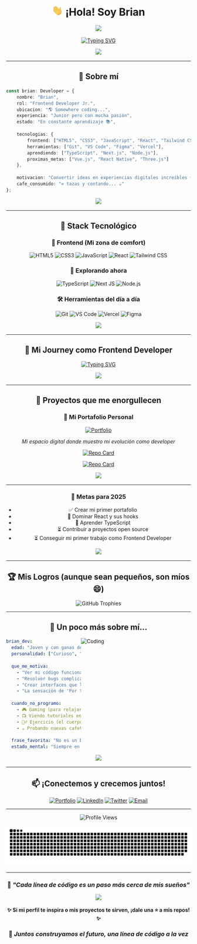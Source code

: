 <div align="center">

# <img src="https://raw.githubusercontent.com/ABSphreak/ABSphreak/master/gifs/Hi.gif" width="30px"> ¡Hola! Soy Brian

<img src="https://user-images.githubusercontent.com/73097560/115834477-dbab4500-a447-11eb-908a-139a6edaec5c.gif">

</div>

<div align="center">
  
  [![Typing SVG](https://readme-typing-svg.herokuapp.com?font=Fira+Code&size=28&duration=3000&pause=1000&color=8B5CF6&center=true&vCenter=true&multiline=true&width=600&height=80&lines=Frontend+Developer+%F0%9F%92%9C;Creando+experiencias+digitales;Siempre+aprendiendo+algo+nuevo)](https://git.io/typing-svg)
  
</div>

<div align="center">
  <img src="https://user-images.githubusercontent.com/73097560/115834477-dbab4500-a447-11eb-908a-139a6edaec5c.gif">
</div>

---

<div align="center">

## 🌟 Sobre mí

</div>

```typescript
const brian: Developer = {
    nombre: "Brian",
    rol: "Frontend Developer Jr.",
    ubicacion: "🌎 Somewhere coding...",
    experiencia: "Junior pero con mucha pasión",
    estado: "En constante aprendizaje 📚",
    
    tecnologias: {
        frontend: ["HTML5", "CSS3", "JavaScript", "React", "Tailwind CSS"],
        herramientas: ["Git", "VS Code", "Figma", "Vercel"],
        aprendiendo: ["TypeScript", "Next.js", "Node.js"],
        proximas_metas: ["Vue.js", "React Native", "Three.js"]
    },
    
    motivacion: "Convertir ideas en experiencias digitales increíbles ✨",
    cafe_consumido: "∞ tazas y contando... ☕"
};
```

<div align="center">
  <img src="https://user-images.githubusercontent.com/73097560/115834477-dbab4500-a447-11eb-908a-139a6edaec5c.gif">
</div>

---

<div align="center">

## 🚀 Stack Tecnológico

### 💫 Frontend (Mi zona de comfort)
![HTML5](https://img.shields.io/badge/HTML5-E34F26?style=for-the-badge&logo=html5&logoColor=white)
![CSS3](https://img.shields.io/badge/CSS3-1572B6?style=for-the-badge&logo=css3&logoColor=white)
![JavaScript](https://img.shields.io/badge/JavaScript-F7DF1E?style=for-the-badge&logo=javascript&logoColor=black)
![React](https://img.shields.io/badge/React-61DAFB?style=for-the-badge&logo=react&logoColor=black)
![Tailwind CSS](https://img.shields.io/badge/Tailwind_CSS-38B2AC?style=for-the-badge&logo=tailwind-css&logoColor=white)

### 🔮 Explorando ahora
![TypeScript](https://img.shields.io/badge/TypeScript-007ACC?style=for-the-badge&logo=typescript&logoColor=white)
![Next JS](https://img.shields.io/badge/Next-black?style=for-the-badge&logo=next.js&logoColor=white)
![Node.js](https://img.shields.io/badge/Node.js-43853D?style=for-the-badge&logo=node.js&logoColor=white)

### 🛠️ Herramientas del día a día
![Git](https://img.shields.io/badge/GIT-E44C30?style=for-the-badge&logo=git&logoColor=white)
![VS Code](https://img.shields.io/badge/Visual_Studio_Code-0078D4?style=for-the-badge&logo=visual%20studio%20code&logoColor=white)
![Vercel](https://img.shields.io/badge/Vercel-000000?style=for-the-badge&logo=vercel&logoColor=white)
![Figma](https://img.shields.io/badge/Figma-F24E1E?style=for-the-badge&logo=figma&logoColor=white)

</div>

<div align="center">
  <img src="https://user-images.githubusercontent.com/73097560/115834477-dbab4500-a447-11eb-908a-139a6edaec5c.gif">
</div>

---

<div align="center">

## 🌟 Mi Journey como Frontend Developer

[![Typing SVG](https://readme-typing-svg.herokuapp.com?font=Fira+Code&size=22&duration=2000&pause=500&color=8B5CF6&center=true&vCenter=true&multiline=true&repeat=true&width=800&height=120&lines=💪+Dominando:+HTML5+%7C+CSS3+%7C+JavaScript;🔥+Aprendiendo:+React+%7C+TypeScript+%7C+Tailwind;🚀+Próximo+nivel:+Next.js+%7C+Node.js+%7C+Fullstack;✨+Estado:+En+construcción+pero+con+mucha+pasión)](https://git.io/typing-svg)



</div>

<div align="center">
  <img src="https://user-images.githubusercontent.com/73097560/115834477-dbab4500-a447-11eb-908a-139a6edaec5c.gif">
</div>

---

<div align="center">

## 🎯 Proyectos que me enorgullecen

</div>

<div align="center">

### 🌟 Mi Portafolio Personal
[![Portfolio](https://img.shields.io/badge/🚀_Ver_Portfolio-8B5CF6?style=for-the-badge&logoColor=white)](https://mi-portafolio-h34tfzg79-brians-projects-3a29f8e0.vercel.app/)

*Mi espacio digital donde muestro mi evolución como developer*

</div>

<div align="center">

[![Repo Card](https://github-readme-stats.vercel.app/api/pin/?username=TU_USERNAME&repo=NOMBRE_PROYECTO_1&theme=tokyonight&hide_border=true&bg_color=0D1117&title_color=8B5CF6&icon_color=8B5CF6&text_color=ffffff)](https://github.com/TU_USERNAME/NOMBRE_PROYECTO_1)

[![Repo Card](https://github-readme-stats.vercel.app/api/pin/?username=TU_USERNAME&repo=NOMBRE_PROYECTO_2&theme=tokyonight&hide_border=true&bg_color=0D1117&title_color=8B5CF6&icon_color=8B5CF6&text_color=ffffff)](https://github.com/TU_USERNAME/NOMBRE_PROYECTO_2)

</div>

<div align="center">
  <img src="https://user-images.githubusercontent.com/73097560/115834477-dbab4500-a447-11eb-908a-139a6edaec5c.gif">
</div>

---

<div align="center">

### 🎯 Metas para 2025
- ✅ Crear mi primer portafolio
- 🔄 Dominar React y sus hooks
- 🔄 Aprender TypeScript
- ⏳ Contribuir a proyectos open source
- ⏳ Conseguir mi primer trabajo como Frontend Developer

</div>

<div align="center">
  <img src="https://user-images.githubusercontent.com/73097560/115834477-dbab4500-a447-11eb-908a-139a6edaec5c.gif">
</div>

---

<div align="center">

## 🏆 Mis Logros (aunque sean pequeños, son míos 😄)

![GitHub Trophies](https://github-profile-trophy.vercel.app/?username=TU_USERNAME&theme=discord&no-frame=true&no-bg=false&margin-w=4&column=7)

</div>



---

<div align="center">

## 💭 Un poco más sobre mí...

</div>

<img align="right" alt="Coding" width="300" src="https://cdn.dribbble.com/users/1162077/screenshots/3848914/programmer.gif">

```yaml
brian_dev:
  edad: "Joven y con ganas de aprender"
  personalidad: ["Curioso", "Perseverante", "Creativo"]
  
  que_me_motiva:
    - "Ver mi código funcionando perfectamente"
    - "Resolver bugs complicados (después de mucho café)"
    - "Crear interfaces que la gente realmente use"
    - "La sensación de 'Por fin funciona!' 🎉"
  
  cuando_no_programo:
    - 🎮 Gaming (para relajar la mente)
    - 📺 Viendo tutoriales en YouTube
    - 🏃‍♂️ Ejercicio (el cuerpo también necesita mantenimiento)
    - ☕ Probando nuevas cafeterías
  
  frase_favorita: "No es un bug, es una feature no documentada"
  estado_mental: "Siempre en modo aprendizaje 🧠"
```

<div align="center">
  <img src="https://user-images.githubusercontent.com/73097560/115834477-dbab4500-a447-11eb-908a-139a6edaec5c.gif">
</div>

---

<div align="center">

## 📫 ¡Conectemos y crecemos juntos!

[![Portfolio](https://img.shields.io/badge/🌐_Portfolio-8B5CF6?style=for-the-badge&logoColor=white)](https://mi-portafolio-h34tfzg79-brians-projects-3a29f8e0.vercel.app/)
[![LinkedIn](https://img.shields.io/badge/LinkedIn-0077B5?style=for-the-badge&logo=linkedin&logoColor=white)](https://linkedin.com/in/tu-perfil)
[![Twitter](https://img.shields.io/badge/Twitter-1DA1F2?style=for-the-badge&logo=twitter&logoColor=white)](https://twitter.com/tu-usuario)
[![Email](https://img.shields.io/badge/Gmail-D14836?style=for-the-badge&logo=gmail&logoColor=white)](mailto:tu-email@gmail.com)

---

![Profile Views](https://komarev.com/ghpvc/?username=TU_USERNAME&color=blueviolet&style=for-the-badge&label=Visitors)

<img src="https://raw.githubusercontent.com/Platane/snk/output/github-contribution-grid-snake-dark.svg" alt="Snake animation" />

</div>

---

<div align="center">

### 💫 *"Cada línea de código es un paso más cerca de mis sueños"*

<img src="https://user-images.githubusercontent.com/73097560/115834477-dbab4500-a447-11eb-908a-139a6edaec5c.gif">

**✨ Si mi perfil te inspira o mis proyectos te sirven, ¡dale una ⭐ a mis repos! ✨**

### 🚀 *Juntos construyamos el futuro, una línea de código a la vez*

</div>
